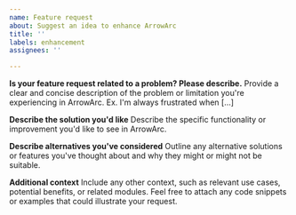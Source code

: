 ```yaml
---
name: Feature request
about: Suggest an idea to enhance ArrowArc
title: ''
labels: enhancement
assignees: ''

---
```


**Is your feature request related to a problem? Please describe.**
Provide a clear and concise description of the problem or limitation you're experiencing in ArrowArc. Ex. I'm always frustrated when [...]

**Describe the solution you'd like**
Describe the specific functionality or improvement you'd like to see in ArrowArc.

**Describe alternatives you've considered**
Outline any alternative solutions or features you've thought about and why they might or might not be suitable.

**Additional context**
Include any other context, such as relevant use cases, potential benefits, or related modules. Feel free to attach any code snippets or examples that could illustrate your request.

